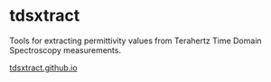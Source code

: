 
# tdsxtract

Tools for extracting permittivity values from Terahertz Time Domain Spectroscopy 
measurements.

[tdsxtract.github.io](https://tdsxtract.github.io/tdsxtract/)
